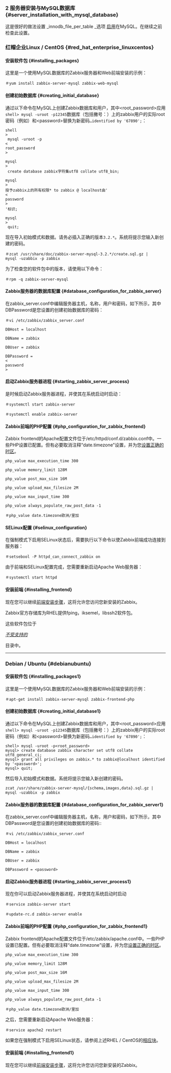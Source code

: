 ### 2 服务器安装与MySQL数据库 {#server_installation_with_mysql_database}

这是很好的做法设置 _innodb\_file\_per\_table _选项 [启用](https://dev.mysql.com/doc/refman/5.6/en/tablespace-enabling.html)在MySQL。在继续之前检查此设置。

### 红帽企业Linux / CentOS {#red_hat_enterprise_linuxcentos}

#### 安装软件包 {#installing_packages}

这里是一个使用MySQL数据库的Zabbix服务器和Web前端安装的示例：

```
＃yum install zabbix-server-mysql zabbix-web-mysql
```

#### 创建初始数据库 {#creating_initial_database}

通过以下命令在MySQL上创建Zabbix数据库和用户，其中&lt;root\_password&gt;应用`shell> mysql -uroot -p12345`数据库（包括撇号：）上的zabbix用户的实际root密码（例如）和&lt;password&gt;替换为新密码`…identified by '67890';`：

```
shell
>
 mysql -uroot -p 
<
root_password
>

mysql
>
 create database zabbix字符集utf8 collat​​e utf8_bin;

mysql
>
授予zabbix上的所有权限* to zabbix @ localhost由'
<
password
>
'标识;

mysql
>
 quit;
```

现在导入初始模式和数据。请务必插入正确的版本`3.2.*`。系统将提示您输入新创建的密码。

```
＃zcat /usr/share/doc/zabbix-server-mysql-3.2.*/create.sql.gz | 
mysql -uzabbix -p zabbix
```

为了检查您的软件包中的版本，请使用以下命令：

```
＃rpm -q zabbix-server-mysql
```

#### Zabbix服务器的数据库配置 {#database_configuration_for_zabbix_server}

在zabbix\_server.conf中编辑服务器主机，名称，用户和密码，如下所示，其中DBPassword是您设置的创建初始数据库的密码：

```
＃vi /etc/zabbix/zabbix_server.conf

DBHost = localhost

DBName = zabbix

DBUser = zabbix

DBPassword = 
<
password
>
```

#### 启动Zabbix服务器进程 {#starting_zabbix_server_process}

是时候启动Zabbix服务器进程，并使其在系统启动时启动：

```
＃systemctl start zabbix-server

＃systemctl enable zabbix-server
```

#### Zabbix前端的PHP配置 {#php_configuration_for_zabbix_frontend}

Zabbix frontend的Apache配置文件位于/etc/httpd/conf.d/zabbix.conf中。一些PHP设置已配置。但有必要取消注释“date.timezone”设置，并为您[设置正确的时区](http://php.net/manual/en/timezones.php)。

```
php_value max_execution_time 300

php_value memory_limit 128M

php_value post_max_size 16M

php_value upload_max_filesize 2M

php_value max_input_time 300

php_value always_populate_raw_post_data -1

＃php_value date.timezone欧洲/里加
```

#### SELinux配置 {#selinux_configuration}

在强制模式下启用SELinux状态后，需要执行以下命令以使Zabbix前端成功连接到服务器：

```
＃setsebool -P httpd_can_connect_zabbix on
```

由于前端和SELinux配置完成，您需要重新启动Apache Web服务器：

```
＃systemctl start httpd
```

#### 安装前端 {#installing_frontend}

现在您可以继续[前端安装步骤](https://www.zabbix.com/documentation/3.2/manual/installation/install#installing_frontend)，这将允许您访问您新安装的Zabbix。

Zabbix官方存储库为RHEL提供fping，iksemel，libssh2软件包。

这些软件包位于

[_不受支持的_](http://repo.zabbix.com/non-supported/)

目录中。

---

### Debian / Ubuntu {#debianubuntu}

#### 安装软件包 {#installing_packages1}

这里是一个使用MySQL数据库的Zabbix服务器和Web前端安装的示例：

```
＃apt-get install zabbix-server-mysql zabbix-frontend-php
```

#### 创建初始数据库 {#creating_initial_database1}

通过以下命令在MySQL上创建Zabbix数据库和用户，其中&lt;root\_password&gt;应用`shell> mysql -uroot -p12345`数据库（包括撇号：）上的zabbix用户的实际root密码（例如）和&lt;password&gt;替换为新密码`…identified by '67890';`：

```
shell> mysql -uroot -p<root_password>
mysql> create database zabbix character set utf8 collate utf8_general_ci;
mysql> grant all privileges on zabbix.* to zabbix@localhost identified by '<password>';
mysql> quit;
```

然后导入初始模式和数据。系统将提示您输入新创建的密码。

```
zcat /usr/share/zabbix-server-mysql/{schema,images,data}.sql.gz | mysql -uzabbix -p zabbix
```

#### Zabbix服务器的数据库配置 {#database_configuration_for_zabbix_server1}

在zabbix\_server.conf中编辑服务器主机，名称，用户和密码，如下所示，其中DBPassword是您设置的创建初始数据库的密码::

```
＃vi /etc/zabbix/zabbix_server.conf

DBHost = localhost

DBName = zabbix

DBUser = zabbix

DBPassword = <password>
```

#### 启动Zabbix服务器进程 {#starting_zabbix_server_process1}

现在你可以启动Zabbix服务器进程，并使其在系统启动时启动

```
＃service zabbix-server start

＃update-rc.d zabbix-server enable
```

#### Zabbix前端的PHP配置 {#php_configuration_for_zabbix_frontend1}

Zabbix frontend的Apache配置文件位于/etc/zabbix/apache.conf中。一些PHP设置已配置。但有必要取消注释“date.timezone”设置，并为您[设置正确的时区](http://php.net/manual/en/timezones.php)。

```
php_value max_execution_time 300

php_value memory_limit 128M

php_value post_max_size 16M

php_value upload_max_filesize 2M

php_value max_input_time 300

php_value always_populate_raw_post_data -1

＃php_value date.timezone欧洲/里加
```

之后，您需要重新启动Apache Web服务器：

```
＃service apache2 restart
```

如果您在强制模式下启用SELinux状态，请参阅上述RHEL / CentOS的[相应块](https://www.zabbix.com/documentation/3.2/manual/installation/install_from_packages/server_installation_with_mysql#selinux_configuration)。

#### 安装前端 {#installing_frontend1}

现在您可以继续[前端安装步骤](https://www.zabbix.com/documentation/3.2/manual/installation/install#installing_frontend)，这将允许您访问您新安装的Zabbix。

